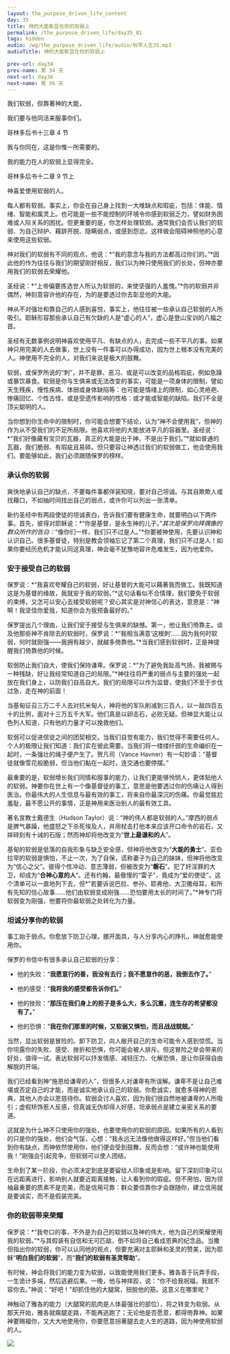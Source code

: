 ```yaml
---
layout: the_purpose_driven_life_content
day: 35
title: 神的大能彰显在你的软弱上
permalink: /the_purpose_driven_life/day35_01
tags: hidden
audio: /wg/the_purpose_driven_life/audio/标竿人生35.mp3
audioTitle: 神的大能彰显在你的软弱上

prev-url: day34
prev-name: 第 34 天
next-url: day36
next-name: 第 36 天
---
```


<div class="center script poem">
<p>我们软弱，但靠著神的大能，</p>
<p>我们要与他同活来服事你们。</p>
<p class="sp-verse">哥林多后书十三章 4 节</p>
</div>
<div class="center script poem">
<p>我与你同在，这是你惟一所需要的。</p>
<p> 我的能力在人的软弱上显得完全。</p>
<p class="sp-verse">哥林多后书十二章 9 节上</p>
</div>
<p class="first">神喜爱使用软弱的人。</p>

每人都有软弱。事实上，你会在自己身上找到一大堆缺点和瑕疵，包括：体能、情绪、智能和属灵上。也可能是一些不能控制的环境令你感到软弱乏力，譬如财务困难或人际关系的困扰。但更重要的是，你怎样处理软弱。通常我们会否认我们的软弱、为自己辩护、藉辞开脱、隐瞒弱点，或感到怨忿。这样做会阻碍神照他的心意来使用这些软弱。

神对我们的软弱有不同的观点，他说：*“我的意念与我的方法都高过你们的。”*因此他的作为往往与我们的期望刚好相反，我们以为神只使用我们的长处，但神亦要用我们的软弱去荣耀他。

圣经说：*“上帝偏要拣选世人所认为软弱的，来使坚强的人羞愧。”*你的软弱并非偶然，神刻意容许他的存在，为的是要透过你去彰显他的大能。

神从不对强壮和靠自己的人感到喜悦，事实上，他往往被一些承认自己软弱的人所吸引。耶稣形容那些承认自己有欠缺的人是“虚心的人”，虚心是登山宝训的八福之首。

圣经有无数事例说明神喜欢使用平凡、有缺点的人，去完成一些不平凡的事。如果神只用完美的人去做事，世上没有一件事可以办得成功，因为世上根本没有完美的人。神使用不完全的人，对我们来说是极大的鼓舞。

软弱，或保罗所说的“刺”，并不是罪、恶习、或是可以改变的品格瑕疵，例如急躁或暴饮暴食。软弱是你与生俱来或无法改变的事实，可能是一项身体的限制，譬如天生残疾，慢性疾病、体弱或身体缺陷等：也可能是情绪上的限制，如心灵疮疤、惨痛回忆、个性古怪，或是受遗传影响的性格：或才能或智能的缺陷。我们不全是顶尖聪明的人。

当你想到你生命中的限制时，你可能会想要下结论，认为“神不会使用我”，但神的作为从不受我们的不足所局限。他喜欢将他的大能放进平凡的容器里。圣经说：*“我们好像藏有宝贝的瓦器，真正的大能是出于神，不是出于我们。”*就如普通的瓦器，我们脆弱、有瑕疵且易碎。但只要容让神透过我们的软弱做工，他会使用我们。要能够如此，我们必须跟随保罗的榜样。

### 承认你的软弱

爽快地承认自己的缺点，不要每件事都佯装知晓，要对自己坦诚。与其自欺欺人或找藉口，不如抽时间找出自己的弱点，或许你可以列出一张清单。

新约圣经中有两段使徒的坦诚表白，告诉我们要有健康生命，就要明白以下两件事。首先，彼得对耶稣说：*“你是基督，是永生神的儿子。”*其次是保罗向拜偶像的群众所作的告白：*“像你们一样，我们只不过是人。”*你要被神使用，先要认识神和认识自己。很多基督徒，特别是教会领袖忘记了第二个真理，我们只不过是人！如果你要经历危机才能认同这真理，神会毫不犹豫地容许危难发生，因为他爱你。

### 安于接受自己的软弱

保罗说：*“我喜欢夸耀自己的软弱，好让基督的大能可以藉著我而做工。我既知道这是为基督的缘故，我就安于我的软弱。”*这句话看似不合情理，我们要免于软弱的束缚，又怎可以安心去接受软弱呢？安心其实是对神信心的表达，意思是：“神啊！我坚信你爱我，知道你会为我预备最好的。”

保罗提出几个理由，让我们安于接受与生俱来的缺憾。第一，他让我们倚靠主。谈及他那些神不肯除去的软弱时，保罗说：*“我相当满意‘这根刺’……因为我何时软弱，何时就刚强——我拥有越少，就越多倚靠他。”*当我们感到软弱时，正是神提醒我们倚靠他的时候。

软弱防止我们自大，使我们保持谦卑。保罗说：*“为了避免我趾高气扬，我被赐与一种残缺，好让我经常知道自己的局限。”*神往往将严重的弱点与主要的强处一起放在我们身上，以防我们自高自大。我们的局限可以作为监督，使我们不至于步伐过急，走在神的前面！

当基甸征召三万二千人去对抗米甸人，神将他的军队削减到三百人，以一敌四百五十的比例，面对十三万五千大军。他们真是以卵击石，必败无疑。但神显大能让以色列人知道，只有他的力量才可以挽救他们。

软弱可以促进信徒之间的团契相交。当我们自觉有能力，我们觉得不需要任何人。个人的极限让我们知道：我们实在彼此需要。当我们将一缕缕纤弱的生命编织在一起时，一条强壮的绳子便产生了。贺凡司（Vance Havner）有一句妙语：“基督徒就像雪花般脆弱，但当他们黏在一起时，连交通也要停摆。”

最重要的是，软弱增长我们同情和服事的能力，让我们更能够怜悯人，更体贴他人的软弱。神要你在世上有一个像基督徒的事工，意思是他要透过你的伤痛让人得到医治。你最伟大的人生信息与最有效的事工，将来自你最深沉的伤痛。你最觉尴尬羞耻，最不愿公开的事情，正是神用来医治别人的最有效工具。

著名宣教士戴德生（Hudson Taylor）说：“神的伟人都是软弱的人。”摩西的弱点是脾气暴躁，他盛怒之下杀死埃及人，并用杖击打他本来应该开口命令的岩石，又摔碎刻有十诫的石版；然而神却将他改变为“**世上最谦和的人**”。

基甸的软弱是低落的自我形象与缺乏安全感，但神将他改变为“**大能的勇士**”。亚伯拉罕的软弱是惧怕，不止一次，为了自保，谎称妻子为自己的妹妹，但神将他改变为“信心之父”。彼得个性冲动、意志薄弱，但被改变为“**磐石**”。犯了奸淫罪的大卫，却成为“**合神心意的人**”。还有约翰，最傲慢的“雷子”，竟成为“爱的使徒”。这个清单可以一直地列下去，但*“若要诉说巴拉、参孙、耶弗他、大卫撒母耳，和所有先知的信心故事……他们由软弱变成刚强……恐怕要用太长的时间了。”*神专门将软弱变为刚强，他要将你最软弱之处转化为力量。

### 坦诚分享你的软弱

事工始于弱点。你愈放下防卫心理，挪开面具，与人分享内心的挣扎，神就愈能使用你。

保罗的书信中有很多承认自己软弱的分享：

- 他的失败：“**我愿意行的善，我没有去行；我不愿意作的恶，我倒去作了。**”

- 他的感受：“**我将我的感受都告诉你们。**”

- 他的挫败：“**那压在我们身上的担子是多么大，多么沉重，连生存的希望都没有了。**”

- 他的恐惧：“**我在你们那里的时候，又软弱又惧怕，而且战战兢兢。**”

当然，显出软弱是冒险的。卸下防卫，向人敞开自己的生命可能令人感到惊慌。当你坦露你的失败、感受、挫折和恐惧，你可能会被人排斥。但这冒险之举会带来的好处，值得一试。表达软弱可以抒发情感、减轻压力、化解恐惧，是让你获得自由解脱的开端。

我们已经看到神“施恩给谦卑的人”，但很多人对谦卑有所误解。谦卑不是让自己难堪或否定自己的才能，而是诚实地承认自己的软弱。你愈诚实，就愈多得神的恩典，其他人亦会以恩慈待你。软弱会讨人喜欢，因为我们很自然地被谦卑的人所吸引；虚假矫饰惹人反感，但真诚无伪却得人好感，坦承弱点是建立亲密关系的要道。

这就是为什么神不只使用你的强处，也要使用你的软弱的原因。如果所有的人看到的只是你的强处，他们会气馁，心想：“我永远无法像他做得这样好。”但当他们看到你有缺点，而神依然使用你，他们便会受到鼓舞，反而会想：“或许神也能使用我！”刚强会引起竞争，但软弱可以使人团结。

生命到了某一阶段，你必须决定到底是要留给人印象或是影响。留下深刻印象可以在远距离进行，影响别人就要近距离接触，让人看到你的瑕疵。但不用怕，因为领袖最重要的质素不是完美，而是信用可靠：群众要信靠你才会跟随你，建立信用就是要诚实，而不是假装完美。

### 你的软弱带来荣耀

保罗说：*“我夸口的事，不外是为自己的软弱以及神的伟大，他为自己的荣耀使用我的软弱。”*与其假装有自信和无可匹敌，倒不如将自己看成恩典的纪念品。当撒但指出你的软弱，你可以认同他的观点，但要充满对主耶稣和圣灵的赞美，因为耶稣“**明白我们的软弱**”，而“**我们的软弱有圣灵帮助**”。

有时候，神会将我们的能力变为软弱，以致能使用我们更多。雅各善于玩弄手段，一生诡计多端，然后逃避后果。一晚，他与神摔跤，说：“你不给我祝福，我就不容你去。”神说：“好吧！”却抓住他的大腿窝，扭脱他的筋。这意义在哪里呢？

神触动了雅各的能力（大腿窝的肌肉是人体最强壮的部位），将之转变为软弱。从那天开始，雅各就瘸腿走路，不能再逃跑了；无论他是否愿意，都得倚靠神。如果神要赐福你，又大大地使用你，你要愿意拐著腿去走人生的道路，因为神使用软弱的人。

<div class="article-img-wrapper">
  <img src="https://typora-1259024198.cos.ap-beijing.myqcloud.com/wg/the_purpose_driven_life/image/day35_card.jpg">
</div>
